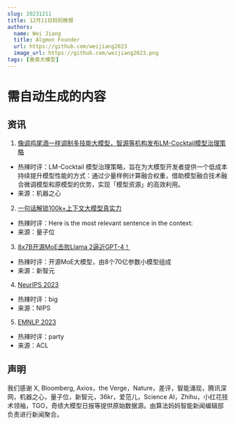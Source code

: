 ```yaml
---
slug: 20231211
title: 12月11日妈妈晚报
authors:
  name: Wei Jiang
  title: Algmon Founder
  url: https://github.com/weijiang2023
  image_url: https://github.com/weijiang2023.png
tags: [垂类大模型]
---
```


# 需自动生成的内容
## 资讯

1. [像调鸡尾酒一样调制多技能大模型，智源等机构发布LM-Cocktail模型治理策略](https://mp.weixin.qq.com/s/089mXwQQQEeOuU_R9fZ0-Q)
* 热辣时评：LM-Cocktail 模型治理策略，旨在为大模型开发者提供一个低成本持续提升模型性能的方式：通过少量样例计算融合权重，借助模型融合技术融合微调模型和原模型的优势，实现「模型资源」的高效利用。
* 来源：机器之心

2. [一句话解锁100k+上下文大模型真实力](https://mp.weixin.qq.com/s/cZsxqjjpqLp--MWt4FnyKQ)
* 热辣时评：Here is the most relevant sentence in the context:
* 来源：量子位

3. [8x7B开源MoE击败Llama 2逼近GPT-4！](https://mp.weixin.qq.com/s/4-ptisnxfyk-SBMAKejEsw)
* 热辣时评：开源MoE大模型，由8个70亿参数小模型组成
* 来源：新智元

4. [NeurIPS 2023](https://nips.cc/)
* 热辣时评：big
* 来源：NIPS

5. [EMNLP 2023](https://2023.emnlp.org/)
* 热辣时评：party
* 来源：ACL


## 声明

我们感谢 X, Bloomberg, Axios，the Verge，Nature，差评，智能涌现，腾讯深网，机器之心，量子位，新智元，36kr，爱范儿，Science AI，Zhihu，小红花技术领袖，TGO，奇绩大模型日报等提供原始数据源。由算法妈妈智能新闻编辑部负责进行新闻聚合。